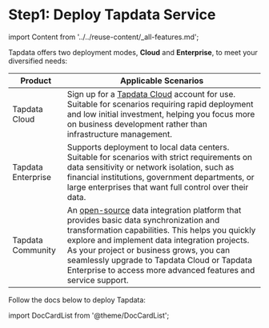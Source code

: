 # Step1: Deploy Tapdata Service

import Content from '../../reuse-content/_all-features.md';

<Content />

Tapdata offers two deployment modes, **Cloud** and **Enterprise**, to meet your diversified needs:

| Product         | Applicable Scenarios                                                |
|-----------------|----------------------------------------------------------------------|
| Tapdata Cloud   | Sign up for a [Tapdata Cloud](https://cloud.tapdata.net/console/v3/) account for use. Suitable for scenarios requiring rapid deployment and low initial investment, helping you focus more on business development rather than infrastructure management. |
| Tapdata Enterprise | Supports deployment to local data centers. Suitable for scenarios with strict requirements on data sensitivity or network isolation, such as financial institutions, government departments, or large enterprises that want full control over their data. |
| Tapdata Community | An [open-source](https://github.com/tapdata/tapdata) data integration platform that provides basic data synchronization and transformation capabilities. This helps you quickly explore and implement data integration projects. As your project or business grows, you can seamlessly upgrade to Tapdata Cloud or Tapdata Enterprise to access more advanced features and service support. |

Follow the docs below to deploy Tapdata:

import DocCardList from '@theme/DocCardList';

<DocCardList />
